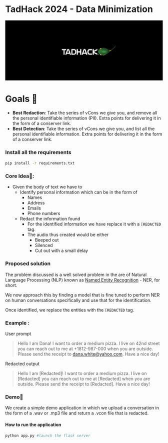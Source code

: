 # TadHack 2024 - Data Minimization

![Tadhack logo](./src/static/images/Logo.png)

# Goals 🚀

- <b>Best Redaction</b>: Take the series of vCons we give you, and remove all the personal identifiable information (PII). Extra points for delivering it in the form of a conserver link.
- <b>Best Detection</b>: Take the series of vCons we give you, and list all the personal identifiable information. Extra points for delivering it in the form of a conserver link.

### Install all the requirements

```bash
pip install -r requirements.txt
```

### Core Idea🔋:

- Given the body of text we have to
  - Identify personal information which can be in the form of
    - Names
    - Address
    - Emails
    - Phone numbers
  - Redact the information found
    - For the identified information we have replace it with a `[REDACTED` tag.
    - The audio thus created would be either
      - Beeped out
      - Silenced
      - Cut out with a small delay

### Proposed solution

The problem discussed is a well solved problem in the are of Natural Language Processing (NLP) known as [Named Entity Recognition](https://en.wikipedia.org/wiki/Named-entity_recognition) - NER, for short.

We now approach this by finding a model that is fine tuned to perform NER on human conversations specifically and use that for the identification.

Once identified, we replace the entities with the `[REDACTED` tag.

### Example :

User prompt

> Hello I am Dana! I want to order a medium pizza. I live on 42nd street you can reach out to me at +1812-987-000 when you are outside. Please send the receipt to dana.white@yahoo.com. Have a nice day!

Redacted output

> Hello I am [Redacted]! I want to order a medium pizza. I live on [Redacted] you can reach out to me at [Redacted] when you are outside. Please send the receipt to [Redacted]. Have a nice day!

### Demo🤖

We create a simple demo application in which we upload a conversation in the form of a .wav or .mp3 file and return a .vcon file that is redacted.

#### How to run the application

```bash
python app.py #launch the flask server
```
